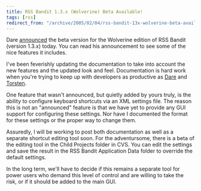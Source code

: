 ```yaml
---
title: RSS Bandit 1.3.x (Wolverine) Beta Available!
tags: [rss]
redirect_from: "/archive/2005/02/04/rss-bandit-13x-wolverine-beta-available.aspx/"
---
```


Dare
[announced](http://www.25hoursaday.com/weblog/PermaLink.aspx?guid=b56797bf-0bde-40a9-aae2-436bb6515e6e)
the beta version for the Wolverine edition of RSS Bandit (version 1.3.x)
today. You can read his announcement to see some of the nice features it
includes.

I've been feverishly updating the documentation to take into account the
new features and the updated look and feel. Documentation is hard work
when you're trying to keep up with developers as productive as
[Dare](http://www.25hoursaday.com/weblog/) and
[Torsten](http://www.rendelmann.info/blog/).

One feature that wasn't announced, but quietly added by yours truly, is
the ability to configure keyboard shortcuts via an XML settings file.
The reason this is not an "announced" feature is that we have yet to
provide any GUI support for configuring these settings. Nor have I
documented the format for these settings or the proper way to change
them.

Assuredly, I will be working to post both documentation as well as a
separate shortcut editing tool soon. For the adventursome, there is a
beta of the editing tool in the Child Projects folder in CVS. You can
edit the settings and save the result in the RSS Bandit Application Data
folder to override the default settings.

In the long term, we'll have to decide if this remains a separate tool
for power users who demand this level of control and are willing to take
the risk, or if it should be added to the main GUI.

